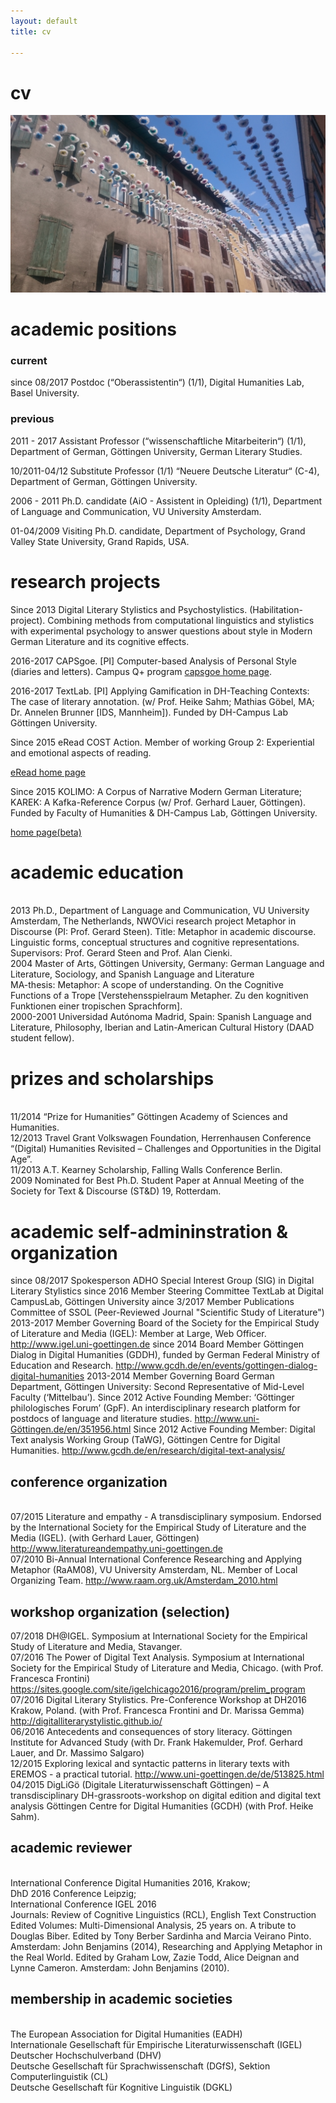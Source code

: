```yaml
---
layout: default
title: cv

---
```



# cv

<img src="images/veynes_2017.jpg" alt="veynes2017" class="ri"/>

# academic positions
### current
since 08/2017  Postdoc (“Oberassistentin“) (1/1),	Digital Humanities Lab, Basel University.

### previous
2011 - 2017 Assistant Professor (“wissenschaftliche Mitarbeiterin“) (1/1), Department of German, Göttingen University, German Literary Studies.

10/2011-04/12	Substitute Professor (1/1) “Neuere Deutsche Literatur“ (C-4), Department of German, Göttingen University.

2006 - 2011  Ph.D. candidate (AiO - Assistent in Opleiding) (1/1), Department of Language and Communication, VU University Amsterdam. 

01-04/2009  Visiting Ph.D. candidate, Department of Psychology, Grand Valley State University, Grand Rapids, USA.

# research projects
Since 2013	Digital Literary Stylistics and Psychostylistics. (Habilitation-project). Combining methods from computational linguistics and stylistics with experimental psychology to answer questions about style in Modern German Literature and its cognitive effects.

2016-2017	CAPSgoe. [PI] Computer-based Analysis of Personal Style (diaries and letters). Campus Q+ program <a href="https://capsgoe.wordpress.com/" target="_blank"> capsgoe home page</a>.

2016-2017	TextLab. [PI] Applying Gamification in DH-Teaching Contexts: The case of literary annotation. (w/ Prof. Heike Sahm; Mathias Göbel, MA; Dr. Annelen Brunner [IDS, Mannheim]). Funded by DH-Campus Lab Göttingen University.

Since 2015	eRead COST Action. Member of working Group 2: Experiential and emotional aspects of reading. </p> </p><p><a href="http://ereadcost.eu/" target="_blank"> eRead home page</a>

Since 2015 	KOLIMO: A Corpus of Narrative Modern German Literature; KAREK: A Kafka-Reference Corpus (w/ Prof. Gerhard Lauer, Göttingen). Funded by Faculty of Humanities & DH-Campus Lab, Göttingen University.  <p><a href="https://www.kolimo.uni-goettingen.de/" target="_blank">home page(beta)</a>

# academic education
<br>2013 		Ph.D., Department of Language and Communication, VU University Amsterdam, The Netherlands, NWOVici research project Metaphor in Discourse (PI: Prof. Gerard Steen). Title: Metaphor in academic discourse. Linguistic forms, conceptual structures and cognitive representations. Supervisors: Prof. Gerard Steen and Prof. Alan Cienki.
<br>2004 		Master of Arts, Göttingen University, Germany: German Language and Literature, Sociology, and Spanish Language and Literature
<br>			MA-thesis: Metaphor: A scope of understanding. On the Cognitive Functions of a Trope [Verstehensspielraum Metapher. Zu den kognitiven Funktionen einer tropischen Sprachform]. 
<br>2000-2001 	Universidad Autónoma Madrid, Spain: Spanish Language and Literature, Philosophy, Iberian and Latin-American Cultural History (DAAD student fellow).

# prizes and scholarships
<br>11/2014	“Prize for Humanities” Göttingen Academy of Sciences and Humanities.
<br>12/2013	Travel Grant Volkswagen Foundation, Herrenhausen Conference “(Digital) Humanities Revisited – Challenges and Opportunities in the Digital Age”.
<br>11/2013	A.T. Kearney Scholarship, Falling Walls Conference Berlin.
<br>2009	Nominated for Best Ph.D. Student Paper at Annual Meeting of the Society for Text & Discourse (ST&D) 19, Rotterdam.</p>


# academic self-admininstration & organization
since 08/2017	Spokesperson ADHO Special Interest Group (SIG) in Digital Literary Stylistics
since 2016 		Member Steering Committee TextLab at Digital CampusLab, Göttingen University
aince 3/2017 	Member Publications Committee of SSOL (Peer-Reviewed Journal "Scientific Study of Literature")
2013-2017	Member Governing Board of the Society for the Empirical Study of Literature and Media (IGEL): Member at Large, Web Officer. http://www.igel.uni-goettingen.de
since 2014	Board Member Göttingen Dialog in Digital Humanities (GDDH), funded by German Federal Ministry of Education and Research. http://www.gcdh.de/en/events/gottingen-dialog-digital-humanities 
2013-2014	Member Governing Board German Department, Göttingen University: Second Representative of Mid-Level Faculty (‘Mittelbau’).
Since 2012	Active Founding Member: ‘Göttinger philologisches Forum’ (GpF). An interdisciplinary research platform for postdocs of language and literature studies. http://www.uni-Göttingen.de/en/351956.html
Since 2012	Active Founding Member: Digital Text analysis Working Group (TaWG), Göttingen Centre for Digital Humanities. http://www.gcdh.de/en/research/digital-text-analysis/</p>

## conference organization
<br>07/2015 	Literature and empathy - A transdisciplinary symposium. Endorsed by the International Society for the Empirical Study of Literature and the Media (IGEL). (with Gerhard Lauer, Göttingen) http://www.literatureandempathy.uni-goettingen.de 
<br>07/2010 	Bi-Annual International Conference Researching and Applying Metaphor (RaAM08), VU University Amsterdam, NL. Member of Local Organizing Team.  http://www.raam.org.uk/Amsterdam_2010.html </p>
<p>

## workshop organization (selection)
07/2018			DH@IGEL. Symposium at International Society for the Empirical Study of Literature and Media, Stavanger. 
<br>07/2016		The Power of Digital Text Analysis. Symposium at International Society for the Empirical Study of Literature and Media, Chicago. (with Prof. Francesca Frontini) https://sites.google.com/site/igelchicago2016/program/prelim_program 
<br>07/2016		Digital Literary Stylistics. Pre-Conference Workshop at DH2016 Krakow, Poland. (with Prof. Francesca Frontini and Dr. Marissa Gemma) http://digitalliterarystylistic.github.io/ 
<br>06/2016		Antecedents and consequences of story literacy. Göttingen Institute for Advanced Study (with Dr. Frank Hakemulder, Prof. Gerhard Lauer, and Dr. Massimo Salgaro)
<br>12/2015		Exploring lexical and syntactic patterns in literary texts with EREMOS - a practical tutorial. http://www.uni-goettingen.de/de/513825.html 
<br>04/2015		DigLiGö (Digitale Literaturwissenschaft Göttingen) – A transdisciplinary DH-grassroots-workshop on digital edition and digital text analysis Göttingen Centre for Digital Humanities (GCDH) (with Prof. Heike Sahm).</p>

## academic reviewer
<br>International Conference Digital Humanities 2016, Krakow; 
<br>DhD 2016 Conference Leipzig; 
<br>International Conference IGEL 2016
<br>Journals: Review of Cognitive Linguistics (RCL), English Text Construction
<br>Edited Volumes: Multi-Dimensional Analysis, 25 years on. A tribute to Douglas Biber. Edited by Tony Berber Sardinha and Marcia Veirano Pinto. Amsterdam: John Benjamins (2014), Researching and Applying Metaphor in the Real World. Edited by Graham Low, Zazie Todd, Alice Deignan and Lynne Cameron. Amsterdam: John Benjamins (2010).</p>

## membership in academic societies
<br>The European Association for Digital Humanities (EADH)
<br>Internationale Gesellschaft für Empirische Literaturwissenschaft (IGEL)
<br>Deutscher Hochschulverband (DHV)
<br>Deutsche Gesellschaft für Sprachwissenschaft (DGfS), Sektion Computerlinguistik (CL)
<br>Deutsche Gesellschaft für Kognitive Linguistik (DGKL)</p>


